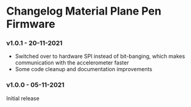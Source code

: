# Changelog Material Plane Pen Firmware
### v1.0.1 - 20-11-2021
<ul>
    <li>Switched over to hardware SPI instead of bit-banging, which makes communication with the accelerometer faster</li>
    <li>Some code cleanup and documentation improvements</li>
</ul>

### v1.0.0 - 05-11-2021
Initial release
